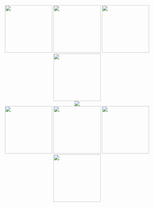 <div style="width:100%; text-align:center">
<img src="https://media.giphy.com/media/Bl6VoPv34mX2E/giphy.gif" height="150px"></img>
<img src="https://media.giphy.com/media/Bl6VoPv34mX2E/giphy.gif" height="150px"></img>
<img src="https://media.giphy.com/media/Bl6VoPv34mX2E/giphy.gif" height="150px"></img>
<img src="https://media.giphy.com/media/Bl6VoPv34mX2E/giphy.gif" height="150px"></img>
<br>
<img src="https://static.wixstatic.com/media/5922a2_e85cc268b9a1432f8dc68916dc01f5e8~mv2.gif"></img>
<br>
<img src="https://media.giphy.com/media/Bl6VoPv34mX2E/giphy.gif" height="150px"></img>
<img src="https://media.giphy.com/media/Bl6VoPv34mX2E/giphy.gif" height="150px"></img>
<img src="https://media.giphy.com/media/Bl6VoPv34mX2E/giphy.gif" height="150px"></img>
<img src="https://media.giphy.com/media/Bl6VoPv34mX2E/giphy.gif" height="150px"></img>
</div>
